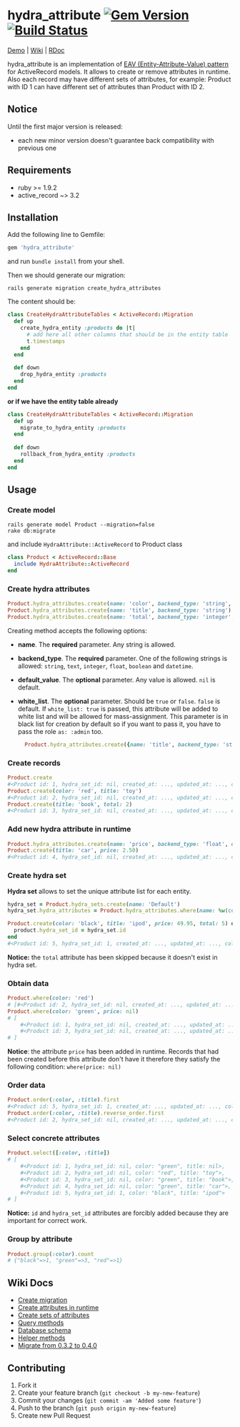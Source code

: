 # hydra_attribute [![Gem Version](https://fury-badge.herokuapp.com/rb/hydra_attribute.png)](http://badge.fury.io/rb/hydra_attribute) [![Build Status](https://travis-ci.org/kostyantyn/hydra_attribute.png?branch=value_model_optimization)](https://travis-ci.org/kostyantyn/hydra_attribute)

[Demo](http://ec2-54-229-138-34.eu-west-1.compute.amazonaws.com) | [Wiki](https://github.com/kostyantyn/hydra_attribute/wiki) | [RDoc](http://rdoc.info/github/kostyantyn/hydra_attribute)

hydra_attribute is an implementation of
[EAV (Entity-Attribute-Value) pattern](http://en.wikipedia.org/wiki/Entity–attribute–value_model) for ActiveRecord models. It allows to create or remove attributes in runtime. Also each record may have different sets of attributes, for example: Product with ID 1 can have different set of attributes than Product with ID 2.

## Notice
Until the first major version is released:
* each new minor version doesn't guarantee back compatibility with previous one

## Requirements
* ruby >= 1.9.2
* active_record ~> 3.2

## Installation

Add the following line to Gemfile:
```ruby
gem 'hydra_attribute'
```
and run `bundle install` from your shell.
    
Then we should generate our migration:
```shell
rails generate migration create_hydra_attributes
```    
The content should be:
```ruby    
class CreateHydraAttributeTables < ActiveRecord::Migration
  def up
    create_hydra_entity :products do |t|
      # add here all other columns that should be in the entity table
      t.timestamps
    end
  end
      
  def down
    drop_hydra_entity :products
  end
end
```

**or if we have the entity table already**

```ruby    
class CreateHydraAttributeTables < ActiveRecord::Migration
  def up
    migrate_to_hydra_entity :products
  end
      
  def down
    rollback_from_hydra_entity :products
  end
end
```

## Usage

### Create model
```shell
rails generate model Product --migration=false
rake db:migrate
```

and include `HydraAttribute::ActiveRecord` to Product class
```ruby
class Product < ActiveRecord::Base
  include HydraAttribute::ActiveRecord
end
```

### Create hydra attributes
```ruby
Product.hydra_attributes.create(name: 'color', backend_type: 'string', default_value: 'green')
Product.hydra_attributes.create(name: 'title', backend_type: 'string')
Product.hydra_attributes.create(name: 'total', backend_type: 'integer', default_value: 1)
```

Creating method accepts the following options:
* **name**. The **required** parameter. Any string is allowed.   
* **backend_type**. The **required** parameter. One of the following strings is allowed: `string`, `text`, `integer`, `float`, `boolean` and `datetime`.
* **default_value**. The **optional** parameter. Any value is allowed. `nil` is default.
* **white_list**. The **optional** parameter. Should be `true` or `false`. `false` is default. If `white_list: true` is passed, this attribute will be added to white list and will be allowed for mass-assignment. This parameter is in black list for creation by default so if you want to pass it, you have to pass the role `as: :admin` too.

  ```ruby
    Product.hydra_attributes.create({name: 'title', backend_type: 'string', white_list: true}, as: :admin)
  ```

### Create records
```ruby
Product.create
#<Product id: 1, hydra_set_id: nil, created_at: ..., updated_at: ..., color: "green", title: nil, total: 1>
Product.create(color: 'red', title: 'toy')
#<Product id: 2, hydra_set_id: nil, created_at: ..., updated_at: ..., color: "red", title: "toy", total: 1>
Product.create(title: 'book', total: 2)
#<Product id: 3, hydra_set_id: nil, created_at: ..., updated_at: ..., color: "green", title: "book", total: 2>
```

### Add new hydra attribute in runtime
```ruby
Product.hydra_attributes.create(name: 'price', backend_type: 'float', default_value: 0.0)
Product.create(title: 'car', price: 2.50)
#<Product id: 4, hydra_set_id: nil, created_at: ..., updated_at: ..., color: "green", title: "car", total: 2, price: 2.5>
```

### Create hydra set
**Hydra set** allows to set the unique attribute list for each entity.

```ruby
hydra_set = Product.hydra_sets.create(name: 'Default')
hydra_set.hydra_attributes = Product.hydra_attributes.where(name: %w(color title price))

Product.create(color: 'black', title: 'ipod', price: 49.95, total: 5) do |product|
  product.hydra_set_id = hydra_set.id
end
#<Product id: 5, hydra_set_id: 1, created_at: ..., updated_at: ..., color: "black", title: "ipod", price: 49.95>
```
**Notice:** the `total` attribute has been skipped because it doesn't exist in hydra set.

### Obtain data
```ruby
Product.where(color: 'red')
# [#<Product id: 2, hydra_set_id: nil, created_at: ..., updated_at: ..., color: "red", title: "toy", price: 0.0, total: 1>]
Product.where(color: 'green', price: nil)
# [
    #<Product id: 1, hydra_set_id: nil, created_at: ..., updated_at: ..., color: "green", title: nil, price: 0.0, total: 1>,
    #<Product id: 3, hydra_set_id: nil, created_at: ..., updated_at: ..., color: "green", title: "book", price: 0.0, total: 2>
# ]
```
**Notice**: the attribute `price` has been added in runtime. Records that had been created before this attribute don't have it therefore they satisfy the following condition: `where(price: nil)`

### Order data
```ruby
Product.order(:color, :title).first
#<Product id: 5, hydra_set_id: 1, created_at: ..., updated_at: ..., color: "black", title: "ipod", price: 49.95>
Product.order(:color, :title).reverse_order.first
#<Product id: 2, hydra_set_id: nil, created_at: ..., updated_at: ..., color: "red", title: "toy", price: 0.0, total: 1>
```

### Select concrete attributes
```ruby
Product.select([:color, :title])
# [
    #<Product id: 1, hydra_set_id: nil, color: "green", title: nil>,
    #<Product id: 2, hydra_set_id: nil, color: "red", title: "toy">,
    #<Product id: 3, hydra_set_id: nil, color: "green", title: "book">,
    #<Product id: 4, hydra_set_id: nil, color: "green", title: "car">,
    #<Product id: 5, hydra_set_id: 1, color: "black", title: "ipod">
# ] 
```
**Notice:** `id` and `hydra_set_id` attributes are forcibly added because they are important for correct work.

### Group by attribute
```ruby
Product.group(:color).count
# {"black"=>1, "green"=>3, "red"=>1}
```

## Wiki Docs
* [Create migration](https://github.com/kostyantyn/hydra_attribute/wiki/Create-migration)
* [Create attributes in runtime](https://github.com/kostyantyn/hydra_attribute/wiki/Create-attributes-in-runtime)
* [Create sets of attributes](https://github.com/kostyantyn/hydra_attribute/wiki/Create-sets-of-attributes)
* [Query methods](https://github.com/kostyantyn/hydra_attribute/wiki/Query-methods)
* [Database schema](https://github.com/kostyantyn/hydra_attribute/wiki/Database-schema)
* [Helper methods](https://github.com/kostyantyn/hydra_attribute/wiki/Helper-methods)
* [Migrate from 0.3.2 to 0.4.0](https://github.com/kostyantyn/hydra_attribute/wiki/Migrate-from-0.3.2-to-0.4.0) 

## Contributing

1. Fork it
2. Create your feature branch (`git checkout -b my-new-feature`)
3. Commit your changes (`git commit -am 'Added some feature'`)
4. Push to the branch (`git push origin my-new-feature`)
5. Create new Pull Request
